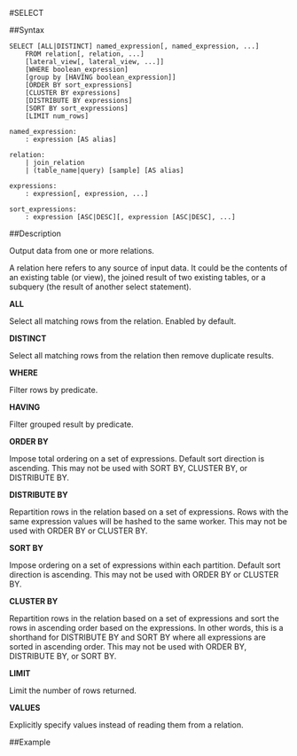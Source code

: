 #SELECT

##Syntax
```
SELECT [ALL|DISTINCT] named_expression[, named_expression, ...]
    FROM relation[, relation, ...]
    [lateral_view[, lateral_view, ...]]
    [WHERE boolean_expression]
    [group by [HAVING boolean_expression]]
    [ORDER BY sort_expressions]
    [CLUSTER BY expressions]
    [DISTRIBUTE BY expressions]
    [SORT BY sort_expressions]
    [LIMIT num_rows]

named_expression:
    : expression [AS alias]

relation:
    | join_relation
    | (table_name|query) [sample] [AS alias]

expressions:
    : expression[, expression, ...]

sort_expressions:
    : expression [ASC|DESC][, expression [ASC|DESC], ...]

```

##Description

Output data from one or more relations.

A relation here refers to any source of input data. It could be the contents of an existing table (or view), the joined result of two existing tables, or a subquery (the result of another select statement).

**ALL**

Select all matching rows from the relation. Enabled by default.

**DISTINCT**

Select all matching rows from the relation then remove duplicate results.

**WHERE**

Filter rows by predicate.

**HAVING**

Filter grouped result by predicate.

**ORDER BY**

Impose total ordering on a set of expressions. Default sort direction is ascending. This may not be used with SORT BY, CLUSTER BY, or DISTRIBUTE BY.

**DISTRIBUTE BY** 

Repartition rows in the relation based on a set of expressions. Rows with the same expression values will be hashed to the same worker. This may not be used with ORDER BY or CLUSTER BY.

**SORT BY** 

Impose ordering on a set of expressions within each partition. Default sort direction is ascending. This may not be used with ORDER BY or CLUSTER BY.

**CLUSTER BY** 

Repartition rows in the relation based on a set of expressions and sort the rows in ascending order based on the expressions. In other words, this is a shorthand for DISTRIBUTE BY and SORT BY where all expressions are sorted in ascending order. This may not be used with ORDER BY, DISTRIBUTE BY, or SORT BY.

**LIMIT**

Limit the number of rows returned.

**VALUES**

Explicitly specify values instead of reading them from a relation.

##Example

```


